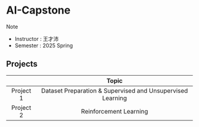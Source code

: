 # AI-Capstone
> [!NOTE] 
> - Instructor : 王才沛
> - Semester : 2025 Spring

## Projects
|           | Topic                                                         | 
|:---------:|:-------------------------------------------------------------:|
| Project 1 | Dataset Preparation & Supervised and Unsupervised Learning    |
| Project 2 | Reinforcement Learning                                        |
